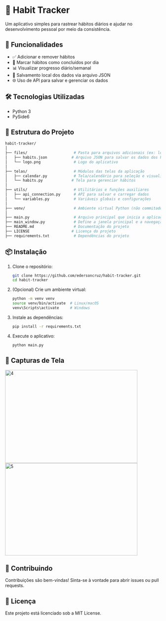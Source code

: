 # 🧠 Habit Tracker

Um aplicativo simples para rastrear hábitos diários e ajudar no desenvolvimento pessoal por meio da consistência.

## 🚀 Funcionalidades

- ✅ Adicionar e remover hábitos
- 📅 Marcar hábitos como concluídos por dia
- 📊 Visualizar progresso diário/semanal
- 💾 Salvamento local dos dados via arquivo JSON
- 🌐 Uso de API para salvar e gerenciar os dados

## 🛠️ Tecnologias Utilizadas

- Python 3
- PySide6

## 📁 Estrutura do Projeto
 ```bash
habit-tracker/
│
├── files/                     # Pasta para arquivos adicionais (ex: logo, JSON de dados)
│   ├── habits.json           # Arquivo JSON para salvar os dados dos hábitos
│   └── logo.png               # Logo do aplicativo
│
├── telas/                     # Módulos das telas da aplicação
│   ├── calendar.py            # Tela/calendário para seleção e visualização das datas
│   └── habits.py             # Tela para gerenciar hábitos
│
├── utils/                     # Utilitários e funções auxiliares
│   ├── api_connection.py      # API para salvar e carregar dados
│   └── variables.py           # Variáveis globais e configurações
│
├── venv/                      # Ambiente virtual Python (não commitado normalmente)
│
├── main.py                    # Arquivo principal que inicia a aplicação
├── main_window.py             # Define a janela principal e a navegação entre telas
├── README.md                  # Documentação do projeto
├── LICENSE                   # Licença do projeto
├── requirements.txt           # Dependências do projeto
```

## 📦 Instalação

1. Clone o repositório:
   ```bash
   git clone https://github.com/edersoncruz/habit-tracker.git
   cd habit-tracker
   ```

2. (Opcional) Crie um ambiente virtual:
   ```bash
   python -m venv venv
   source venv/bin/activate  # Linux/macOS
   venv\Scripts\activate     # Windows
   ```

3. Instale as dependências:
   ```bash
   pip install -r requirements.txt
   ```

4. Execute o aplicativo:
   ```bash
   python main.py
   ```

## 📸 Capturas de Tela

<img width="428" height="300" alt="4" src="https://github.com/user-attachments/assets/192683e7-f1d9-4c3a-aecc-d13391e7ae3e" />
<img width="428" height="298" alt="5" src="https://github.com/user-attachments/assets/efda62be-68f0-4d2c-8842-45ea624e614c" />




## 🤝 Contribuindo

Contribuições são bem-vindas! Sinta-se à vontade para abrir issues ou pull requests.

## 📄 Licença

Este projeto está licenciado sob a MIT License.
